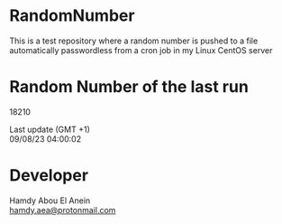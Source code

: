 # RandomNumber    
This is a test repository where a random number is pushed to a file automatically passwordless from a cron job in my Linux CentOS server    
# Random Number of the last run   
18210
      
Last update (GMT +1)    
09/08/23 04:00:02
# Developer    
Hamdy Abou El Anein   
hamdy.aea@protonmail.com
